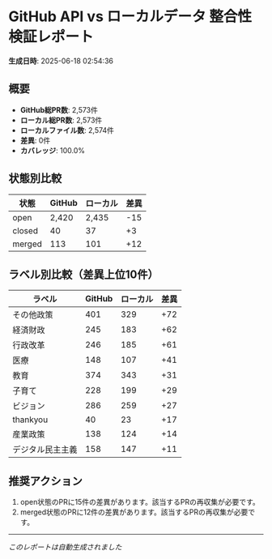 # GitHub API vs ローカルデータ 整合性検証レポート

**生成日時**: 2025-06-18 02:54:36

## 概要

- **GitHub総PR数**: 2,573件
- **ローカル総PR数**: 2,573件
- **ローカルファイル数**: 2,574件
- **差異**: 0件
- **カバレッジ**: 100.0%

## 状態別比較

| 状態 | GitHub | ローカル | 差異 |
|------|--------|----------|------|
| open | 2,420 | 2,435 | -15 |
| closed | 40 | 37 | +3 |
| merged | 113 | 101 | +12 |

## ラベル別比較（差異上位10件）

| ラベル | GitHub | ローカル | 差異 |
|--------|--------|----------|------|
| その他政策 | 401 | 329 | +72 |
| 経済財政 | 245 | 183 | +62 |
| 行政改革 | 246 | 185 | +61 |
| 医療 | 148 | 107 | +41 |
| 教育 | 374 | 343 | +31 |
| 子育て | 228 | 199 | +29 |
| ビジョン | 286 | 259 | +27 |
| thankyou | 40 | 23 | +17 |
| 産業政策 | 138 | 124 | +14 |
| デジタル民主主義 | 158 | 147 | +11 |

## 推奨アクション

1. open状態のPRに15件の差異があります。該当するPRの再収集が必要です。
2. merged状態のPRに12件の差異があります。該当するPRの再収集が必要です。

---
*このレポートは自動生成されました*
